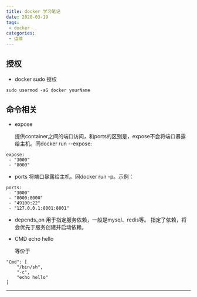 ```yaml
---
title: docker 学习笔记
date: 2020-03-19
tags:
 - docker
categories:
 - 运维
---
```


## 授权
-  docker sudo 授权
<!-- more -->
`sudo usermod -aG docker yourName`

## 命令相关

- expose

  提供container之间的端口访问，和ports的区别是，expose不会将端口暴露给主机。同docker run --expose:

```
expose:
 - "3000"
 - "8000"
```

- ports
  将端口暴露给主机。同docker run -p。示例：

```
ports:
 - "3000"
 - "8000:8000"
 - "49100:22"
 - "127.0.0.1:8001:8001"
```

- depends_on
  用于指定服务依赖，一般是mysql、redis等。
  指定了依赖，将会优先于服务创建并启动依赖。

- CMD echo hello

  等价于

```
"Cmd": [
    "/bin/sh",
    "-c",
    "echo hello"
]
```

-----------

